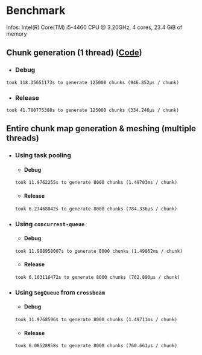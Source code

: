 # Benchmark
Infos: Intel(R) Core(TM) i5-4460  CPU @ 3.20GHz, 4 cores, 23.4 GiB of memory

## Chunk generation (1 thread) ([Code](https://github.com/Lemonzyy/surface-nets-experiment/blob/e7e8bc2ac8f0d797de4320b76e2093feb37c8d0c/src/main.rs#L72-L103))

* ### Debug
`took 118.35651173s to generate 125000 chunks (946.852µs / chunk)`

* ### Release
`took 41.780775388s to generate 125000 chunks (334.246µs / chunk)`

## Entire chunk map generation & meshing (multiple threads)

* ### Using task pooling

    * #### Debug
    `took 11.9762255s to generate 8000 chunks (1.49703ms / chunk)`

    * #### Release
    `took 6.27468842s to generate 8000 chunks (784.336µs / chunk)`

* ### Using `concurrent-queue`

    * #### Debug
    `took 11.988958007s to generate 8000 chunks (1.49862ms / chunk)`

    * #### Release
    `took 6.103116472s to generate 8000 chunks (762.890µs / chunk)`

* ### Using `SegQueue` from `crossbeam`

    * #### Debug
    `took 11.9768596s to generate 8000 chunks (1.49711ms / chunk)`

    * #### Release
    `took 6.08528958s to generate 8000 chunks (760.661µs / chunk)`